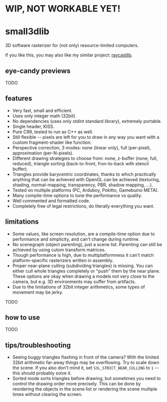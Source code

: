 # WIP, NOT WORKABLE YET!

# small3dlib

3D software rasterizer for (not only) resource-limited computers.

If you like this, you may also like my similar project: [raycastlib](https://gitlab.com/drummyfish/raycastlib).

## eye-candy previews

TODO

## features

- Very fast, small and efficient.
- Uses only integer math (32bit).
- No dependencies (uses only stdint standard library), extremely portable.
- Single header, KISS.
- Pure C99, tested to run as C++ as well.
- Still flexible -- pixels are left for you to draw in any way you want with a custom fragment-shader like function.
- Perspective correction, 3 modes: none (linear only), full (per-pixel), approximation (per-N-pixels). 
- Different drawing strategies to choose from: none, z-buffer (none, full, reduced), triangle sorting (back-to-front, fron-to-back with stencil buffer).
- Triangles provide barycentric coordinates, thanks to which practically anything that can be achieved with OpenGL can be achieved (texturing, shading, normal-mapping, transparency, PBR, shadow mapping, ...).
- Tested on multiple platforms (PC, Arduboy, Pokitto, Gamebuino META).
- Many compile-time options to tune the performance vs quality.
- Well commented and formatted code.
- Completely free of legal restrictions, do literally everything you want.

## limitations

- Some values, like screen resolution, are a compile-time option due to performance and simplicity, and can't change during runtime.
- No scenegraph (object parenting), just a scene list. Parenting can still be achieved by using cutom transform matrices.
- Though performance is high, due to multiplatformness it can't match platform-specific rasterizers written in assembly.
- Proper near-plane culling (subdividing triangles) is missing. You can either cull whole triangles completely or "push" them by the near plane. These options are okay when drawing a models not very close to the camera, but e.g. 3D environments may suffer from artifacts.
- Due to the limitations of 32bit integer arithmetics, some types of movement may be jerky.

TODO

## how to use

TODO

## tips/troubleshooting

- Seeing buggy triangles flashing in front of the camera? With the limited 32bit arithmetic far-away things may be overflowing. Try to scale down the scene. If you also don't mind it, set `S3L_STRICT_NEAR_CULLING` to `1` -- this should probably solve it.
- Sorted mode sorts triangles before drawing, but sometimes you need to control the drawing order more precisely. This can be done by reordering the objects in the scene list or rendering the scene multiple times without clearing the screen.